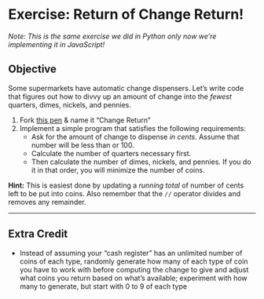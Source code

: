 # Exercise: Return of Change Return!

_Note: This is the same exercise we did in Python only now we’re implementing it in JavaScript!_

## Objective

Some supermarkets have automatic change dispensers. Let’s write code that figures out how to divvy up an amount of change into the _fewest_ quarters, dimes, nickels, and pennies.

1. Fork [this pen](http://codepen.io/segdeha/pen/LZNvMV) & name it “Change Return”
1. Implement a simple program that satisfies the following requirements:
    * Ask for the amount of change to dispense _in cents._ Assume that number will be less than or 100.
    * Calculate the number of quarters necessary first.
    * Then calculate the number of dimes, nickels, and pennies. If you do it in that order, you will minimize the number of coins.

**Hint:** This is easiest done by updating a _running total_ of number of cents left to be put into coins. Also remember that the `//` operator divides and removes any remainder.

------

## Extra Credit

* Instead of assuming your “cash register” has an unlimited number of coins of each type, randomly generate how many of each type of coin you have to work with before computing the change to give and adjust what coins you return based on what’s available; experiment with how many to generate, but start with 0 to 9 of each type
